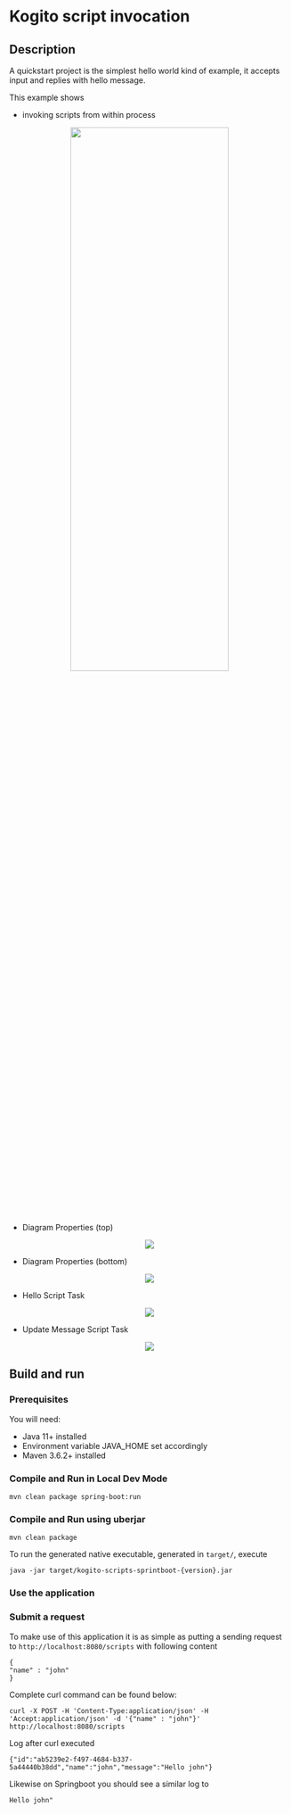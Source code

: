 # Kogito script invocation

## Description

A quickstart project is the simplest hello world kind of example, it accepts input and replies with hello message.

This example shows

* invoking scripts from within process
			
<p align="center"><img width=75% height=50% src="docs/images/process.png"></p>

* Diagram Properties (top)
<p align="center"><img src="docs/images/diagramProperties.png"></p>

* Diagram Properties (bottom)
<p align="center"><img src="docs/images/diagramProperties2.png"></p>

* Hello Script Task
<p align="center"><img src="docs/images/sayHelloScriptTask.png"></p>	

* Update Message Script Task
<p align="center"><img src="docs/images/updateMessageScriptTask.png"></p>


## Build and run

### Prerequisites
 
You will need:
  - Java 11+ installed 
  - Environment variable JAVA_HOME set accordingly
  - Maven 3.6.2+ installed

### Compile and Run in Local Dev Mode

```
mvn clean package spring-boot:run    
```


### Compile and Run using uberjar

```
mvn clean package 
```
  
To run the generated native executable, generated in `target/`, execute

```
java -jar target/kogito-scripts-sprintboot-{version}.jar
```

### Use the application


### Submit a request

To make use of this application it is as simple as putting a sending request to `http://localhost:8080/scripts`  with following content 

```
{
"name" : "john"
}

```

Complete curl command can be found below:

```
curl -X POST -H 'Content-Type:application/json' -H 'Accept:application/json' -d '{"name" : "john"}' http://localhost:8080/scripts
```

Log after curl executed
```
{"id":"ab5239e2-f497-4684-b337-5a44440b38dd","name":"john","message":"Hello john"}
```

Likewise on Springboot you should see a similar log to

```
Hello john"
```